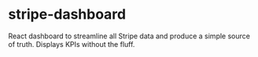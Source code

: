 # stripe-dashboard
React dashboard to streamline all Stripe data and produce a simple source of truth. Displays KPIs without the fluff.

